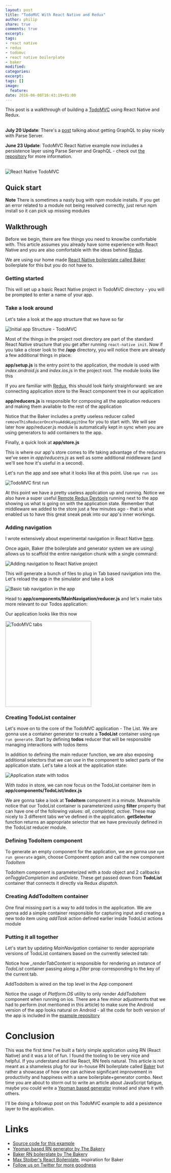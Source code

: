 ```yaml
---
layout: post
title: "TodoMVC With React Native and Redux"
author: philip
share: true
comments: true
excerpt:
tags:
- react native
- redux
- todomvc
- react native boilerplate
- baker
modified:
categories: 
excerpt:
tags: []
image:
  feature:
date: 2016-06-08T16:43:19+01:00
---
```

This post is a walkthrough of building a [TodoMVC](http://todomvc.com/) using React Native and Redux.<br><br>

**July 20 Update**: There's a [post](http://blog.thebakery.io/getting-graphql-to-play-nicely-with-parse-server-and-react-native/) talking about getting GraphQL to play nicely with Parse Server.

**June 23 Update**: TodoMVC React Native example now includes a persistence layer using Parse Server and GraphQL - check out [the repository](https://github.com/thebakeryio/todomvc-react-native) for more information.<br><br>

<img alt="React Native TodoMVC" src="{{ site.url }}/images/todomvc.png">

## Quick start

<script src="https://gist.github.com/callmephilip/54da6f31f6c6148c9aaadd384c993ae8.js"></script>

**Note** There is sometimes a nasty bug with npm module installs. If you get an error related to a module not being resolved correctly, just rerun npm install so it can pick up missing modules

## Walkthrough 

Before we begin, there are few things you need to know/be comfortable with. This article assumes you already have some experience with React Native and you are also comfortable with the ideas behind [Redux](http://redux.js.org/).

We are using our home made [React Native boilerplate called Baker](https://github.com/thebakeryio/baker) boilerplate for this but you do not have to.

### Getting started

<script src="https://gist.github.com/callmephilip/7a81dbb72c5f70ba1f37f9b2361505ea.js"></script>   

This will set up a basic React Native project in TodoMVC directory - you will be prompted to enter a name of your app.    

### Take a look around 

Let's take a look at the app structure that we have so far

<img alt="Initial app Structure - TodoMVC" src="{{ site.url }}/images/todomvc-initial.png">

Most of the things in the project root directory are part of the standard React Native structure that you get after running ```react-native init```. Now if you take a closer look to the **/app** directory, you will notice there are already a few additional things in place:

**app/setup.js** is the entry point to the application, the module is used with *index.android.js* and *index.ios.js* in the project root. The module looks like this

<script src="https://gist.github.com/callmephilip/4231da9a1df44c41180f92cabaad6380.js"></script>

If you are familiar with [Redux](http://redux.js.org/), this should look fairly straighforward: we are connecting application store to the React component tree in our application

**app/reducers.js** is responsible for composing all the application reducers and making them available to the rest of the application

<script src="https://gist.github.com/callmephilip/9559094b1d447613c14c4c07f239468f.js"></script>

Notice that the Baker includes a pretty useless reducer called ```removeThisReducerOnceYouAddALegitOne``` for you to start with. We will see later how app/reducer.js module is automatically kept in sync when you are using generators to add containers to the app.  
 
<script src="https://gist.github.com/callmephilip/b9ed70ac1ebfc3334334a97653a15dbe.js"></script>

Finally, a quick look at **app/store.js**

<script src="https://gist.github.com/callmephilip/3282646603cb4ed022197c49c82cb40d.js"></script>

This is where our app's store comes to life taking advantage of the reducers we've seen in *app/reducers.js* as well as some additional middleware (and we'll see how it's useful in a second).

Let's run the app and see what it looks like at this point. Use ```npm run ios```

<img alt="TodoMVC first run" src="{{ site.url }}/images/todo-mvc-first-run.png">

At this point we have a pretty useless application up and running. Notice we also have a super useful [Remote Redux Devtools](https://chrome.google.com/webstore/detail/redux-devtools/lmhkpmbekcpmknklioeibfkpmmfibljd?hl=en) running next to the app showing us what is going on with the application state. Remember that middleware we added to the store just a few minutes ago - that is what enabled us to have this great sneak peak into our app's inner workings.  

### Adding navigation

I wrote extensively about experimental navigation in React Native [here](http://blog.thebakery.io/react-native-experimental-navigation-with-redux/).

Once again, Baker (the boilerplate and generator system we are using) allows us to scaffold the entire navigation chunk with a single command:

<img alt="Adding navigation to React Native project" src="{{ site.url }}/images/adding-navigation.gif">

This will generate a bunch of files to plug in Tab based navigation into the. Let's reload the app in the simulator and take a look

<img alt="Basic tab navigation in the app" src="{{ site.url }}/images/basic-tabs.gif">

Head to **app/components/MainNavigation/reducer.js** and let's make tabs more relevant to our Todos application:

<script src="https://gist.github.com/callmephilip/f452dc856173c611a6153dd4828a5047.js"></script>

Our application looks like this now

<img width="270" alt="TodoMVC tabs" src="{{ site.url }}/images/todo-tabs.png">

### Creating TodoList container

Let's move on to the core of the TodoMVC application - The List. We are gonna use a container generator to create a **TodoList** container using ```npm run generate```. Start by defining **todos** reducer that will be responsible managing interactions with todos items 

<script src="https://gist.github.com/callmephilip/ea4d6b339af1bef5e52a30f667710890.js"></script>

In addition to defining the main reducer function, we are also exposing additional selectors that we can use in the component to select parts of the application state. Let's take a look at the application state:

<img alt="Application state with todos" src="{{ site.url }}/images/store-with-todos.png">

With *todos* in store, we can now focus on the TodoList container item in **app/components/TodoList/index.js**

<script src="https://gist.github.com/callmephilip/313ecfb0d92d91a13955237ecd472093.js"></script>

We are gonna take a look at **TodoItem** component in a minute. Meanwhile notice that our TodoList container is parameterized using **filter** property that can have one of the following values: *all*, *completed*, *active*. These map nicely to 3 different tabs we've defined in the application. **getSelector** function returns an appropriate selector that we have previously defined in the TodoList reducer module.

### Defining TodoItem component

To generate an empty component for the application, we are gonna use ```npm run generate``` again, choose Component option and call the new component *TodoItem*

<script src="https://gist.github.com/callmephilip/c2c33546c6b2331272954b45110ff4d8.js"></script>

TodoItem component is parameterized with a *todo* object and 2 callbacks *onToggleCompletion* and *onDelete*. These get passed down from **TodoList** container that connects it directly via Redux *dispatch*.

### Creating AddTodoItem container

One final missing part is a way to add todos in the application. We are gonna add a simple container responsible for capturing input and creating a new todo item using *addTask* action defined earlier inside TodoList actions module

<script src="https://gist.github.com/callmephilip/9eb8da23c8771093faac02a7b00967e2.js"></script>   

### Putting it all together

Let's start by updating *MainNavigation* container to render appropriate versions of TodoList containers based on the currently selected tab:

<script src="https://gist.github.com/callmephilip/517ae44a2eebab817a1881febd910c62.js"></script>

Notice how *_renderTabContent* is responsible for rendering an instance of *TodoList* container passing along a *filter* prop corresponding to the key of the current tab.

AddTodoItem is wired on the top level in the App component

<script src="https://gist.github.com/callmephilip/8794ed4dbd36cfbae71f6a98b9ab5e0e.js"></script>

Notice the usage of *Platform.OS* utility to only render *AddTodoItem* component when running on ios. There are a few minor adjustments that we had to perform (not mentioned in this article) to make sure the Android version of the app looks natural on Android - all the code for both version of the app is included in the [example repository](https://github.com/thebakeryio/todomvc-react-native)

# Conclusion

This was the first time I've built a fairly simple application using RN (React Native) and it was a lot of fun. I found the tooling to be very nice and helpful. If you understand and like React, RN feels natural. This article is not meant as a shameless plug for our in-house RN boilerplate called [Baker](https://github.com/thebakeryio/baker) but rather a showcase of how one can achieve significant improvement in productivity and happiness with a sane boilerplate+generator combo. Next time you are about to storm out to write an article about JavaScript fatigue, maybe you could write a [Yeoman based generator](http://yeoman.io/authoring/) instead and share it with others.

I'll be doing a followup post on this TodoMVC example to add a pesistence layer to the application. 

# Links

- [Source code for this example](https://github.com/thebakeryio/todomvc-react-native)
- [Yeoman based RN generator by The Bakery](https://github.com/thebakeryio/generator-rn)
- [Baker RN boilerplate by The Bakery](https://github.com/thebakeryio/baker)
- [Max Stoiber's React Boilerplate](https://github.com/mxstbr/react-boilerplate), inspiration for Baker
- [Follow us on Twitter for more goodness](https://twitter.com/bakeryhq)
